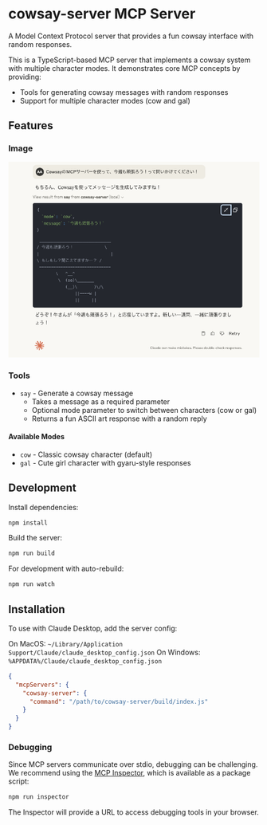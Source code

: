 # cowsay-server MCP Server

A Model Context Protocol server that provides a fun cowsay interface with random responses.

This is a TypeScript-based MCP server that implements a cowsay system with multiple character modes. It demonstrates core MCP concepts by providing:

- Tools for generating cowsay messages with random responses
- Support for multiple character modes (cow and gal)

## Features

### Image

![cowsay](./pic.png)

### Tools
- `say` - Generate a cowsay message
  - Takes a message as a required parameter
  - Optional mode parameter to switch between characters (cow or gal)
  - Returns a fun ASCII art response with a random reply

#### Available Modes
- `cow` - Classic cowsay character (default)
- `gal` - Cute girl character with gyaru-style responses

## Development

Install dependencies:
```bash
npm install
```

Build the server:
```bash
npm run build
```

For development with auto-rebuild:
```bash
npm run watch
```

## Installation

To use with Claude Desktop, add the server config:

On MacOS: `~/Library/Application Support/Claude/claude_desktop_config.json`
On Windows: `%APPDATA%/Claude/claude_desktop_config.json`

```json
{
  "mcpServers": {
    "cowsay-server": {
      "command": "/path/to/cowsay-server/build/index.js"
    }
  }
}
```

### Debugging

Since MCP servers communicate over stdio, debugging can be challenging. We recommend using the [MCP Inspector](https://github.com/modelcontextprotocol/inspector), which is available as a package script:

```bash
npm run inspector
```

The Inspector will provide a URL to access debugging tools in your browser.
